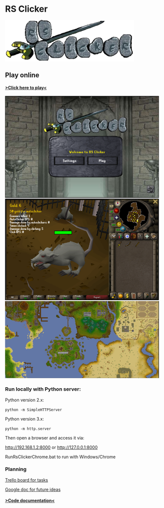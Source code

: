 # RS Clicker

![alt text](/src/assets/logos/RSCLogo.png "Swanky RS Clicker logo")

## Play online

#### [>Click here to play<](https://ethanvieira.github.io/rs-clicker/)

![alt text](/src/assets/screenshots/Login.png "Login Screen")
![alt text](/src/assets/screenshots/TutorialIsland.png "Tutorial Island")
![alt text](/src/assets/screenshots/WorldMap.png "World Map")

### Run locally with Python server:

Python version 2.x:

`python -m SimpleHTTPServer`

Python version 3.x:

`python -m http.server`

Then open a browser and access it via:

http://192.168.1.2:8000
or
http://127.0.0.1:8000

RunRsClickerChrome.bat to run with Windows/Chrome

### Planning

[Trello board for tasks](https://trello.com/b/hJYfFDMr)

[Google doc for future ideas](https://docs.google.com/document/d/14aIu6_-7gJhgkLuyItdyquUk115mISjRNwYPJmxmUm0/edit?usp=sharing)

#### [>Code documentation<](src/)
